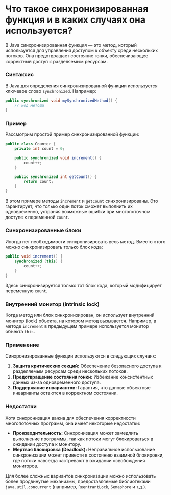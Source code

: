 # Что такое синхронизированная функция и в каких случаях она используется?

В Java синхронизированная функция — это метод, который используется для управления доступом к объекту среди нескольких потоков. Она предотвращает состояние гонки, обеспечивающее корректный доступ к разделяемым ресурсам.

### Синтаксис
В Java для определения синхронизированной функции используется ключевое слово `synchronized`. Например:
```java
public synchronized void mySynchronizedMethod() {
    // код метода
}
```

### Пример
Рассмотрим простой пример синхронизированной функции:
```java
public class Counter {
    private int count = 0;

    public synchronized void increment() {
        count++;
    }

    public synchronized int getCount() {
        return count;
    }
}
```
В этом примере методы `increment` и `getCount` синхронизированы. Это гарантирует, что только один поток сможет выполнить их одновременно, устраняя возможные ошибки при многопоточном доступе к переменной `count`.

### Синхронизированные блоки
Иногда нет необходимости синхронизировать весь метод. Вместо этого можно синхронизировать только блок кода:
```java
public void increment() {
    synchronized (this) {
        count++;
    }
}
```
Здесь синхронизируется только тот блок кода, который модифицирует переменную `count`.

### Внутренний монитор (intrinsic lock)
Когда метод или блок синхронизирован, он использует внутренний монитор (lock) объекта, на котором метод вызывается. Например, в методе `increment` в предыдущем примере используется монитор объекта `this`.

### Применение
Синхронизированные функции используются в следующих случаях:
1. **Защита критических секций:** Обеспечение безопасного доступа к разделяемым ресурсам среди нескольких потоков.
2. **Предотвращение состояния гонки:** Избежание консистентных данных из-за одновременного доступа.
3. **Поддержание инвариантов:** Гарантия, что данные объектные инварианты остаются в корректном состоянии.

### Недостатки
Хотя синхронизация важна для обеспечения корректности многопоточных программ, она имеет некоторые недостатки:
- **Производительность:** Синхронизация может замедлить выполнение программы, так как потоки могут блокироваться в ожидании доступа к монитору.
- **Мертвая блокировка (Deadlock):** Неправильное использование синхронизации может привести к состоянию взаимной блокировки, где потоки навсегда застревают в ожидании освобождения мониторов.

Для более сложных вариантов синхронизации можно использовать более продвинутые механизмы, предоставляемые библиотеками `java.util.concurrent` (например, `ReentrantLock`, `Semaphore` и т.д.).